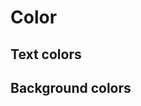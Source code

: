 <script setup>
import TokensTable from '../../src/components/tokens/TokensTable.vue';
import tokens from 'design-tokens/dist/index.json';
</script>

# Color

## Text colors

<TokensTable
	:tokens="tokens.color"
	token-demo="ColorDemo"
/>

## Background colors

<TokensTable
	:tokens="tokens['background-color']"
	token-demo="ColorDemo"
/>
